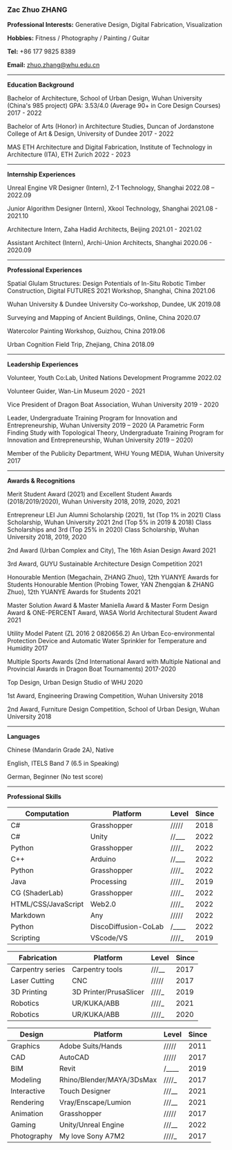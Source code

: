 ### **Zac Zhuo ZHANG**

**Professional Interests:** Generative Design, Digital Fabrication, Visualization

**Hobbies:** Fitness / Photography / Painting / Guitar

**Tel:** +86 177 9825 8389

**Email:** zhuo.zhang@whu.edu.cn

---

**Education Background**

Bachelor of Architecture, School of Urban Design, Wuhan University (China's 985 project)
GPA: 3.53/4.0 (Average 90+ in Core Design Courses)
2017 - 2022

Bachelor of Arts (Honor) in Architecture Studies, Duncan of Jordanstone College of Art & Design, University of Dundee
2017 - 2022

MAS ETH Architecture and Digital Fabrication, Institute of Technology in Architecture (ITA),
ETH Zurich
2022 - 2023

---

**Internship Experiences**

Unreal Engine VR Designer (Intern), Z-1 Technology, Shanghai
2022.08 – 2022.09

Junior Algorithm Designer (Intern), Xkool Technology, Shanghai
2021.08 - 2021.10

Architecture Intern, Zaha Hadid Architects, Beijing
2021.01 - 2021.02

Assistant Architect (Intern), Archi-Union Architects, Shanghai
2020.06 - 2020.09

---

**Professional Experiences**

Spatial Glulam Structures: Design Potentials of In-Situ Robotic Timber Construction, Digital FUTURES 2021 Workshop, Shanghai, China
2021.06

Wuhan University & Dundee University Co-workshop, Dundee, UK
2019.08

Surveying and Mapping of Ancient Buildings, Online, China
2020.07

Watercolor Painting Workshop, Guizhou, China
2019.06

Urban Cognition Field Trip, Zhejiang, China
2018.09

---

**Leadership Experiences**

Volunteer, Youth Co:Lab, United Nations Development Programme
2022.02

Volunteer Guider, Wan-Lin Museum
2020 - 2021

Vice President of Dragon Boat Association, Wuhan University
2019 - 2020

Leader, Undergraduate Training Program for Innovation and Entrepreneurship, Wuhan University
2019 – 2020
(A Parametric Form Finding Study with Topological Theory, Undergraduate Training Program for Innovation and Entrepreneurship, Wuhan University 2019 – 2020)

Member of the Publicity Department, WHU Young MEDIA, Wuhan University
2017

---

**Awards & Recognitions**

Merit Student Award (2021) and Excellent Student Awards (2018/2019/2020), Wuhan University
2018, 2019, 2020, 2021

Entrepreneur LEI Jun Alumni Scholarship (2021), 1st (Top 1% in 2021) Class Scholarship, Wuhan University
2021
2nd (Top 5% in 2019 & 2018) Class Scholarships and 3rd (Top 25% in 2020) Class Scholarship, Wuhan University
2018, 2019, 2020

2nd Award (Urban Complex and City), The 16th Asian Design Award
2021

3rd Award, GUYU Sustainable Architecture Design Competition
2021

Honourable Mention (Megachain, ZHANG Zhuo), 12th YUANYE Awards for Students
Honourable Mention (Probing Tower, YAN Zhengqian & ZHANG Zhuo), 12th YUANYE Awards for Students
2021

Master Solution Award & Master Maniella Award & Master Form Design Award & ONE-PERCENT Award, WASA World Architectural Student Award
2021

Utility Model Patent (ZL 2016 2 0820656.2)
An Urban Eco-environmental Protection Device and Automatic Water Sprinkler for Temperature and Humidity
2017

Multiple Sports Awards (2nd International Award with Multiple National and Provincial Awards in Dragon Boat Tournaments)
2017-2020

Top Design, Urban Design Studio of WHU
2020

1st Award, Engineering Drawing Competition, Wuhan University
2018

2nd Award, Furniture Design Competition, School of Urban Design, Wuhan University
2018

---

**Languages**

Chinese (Mandarin Grade 2A), Native

English, ITELS Band 7 (6.5 in Speaking)

German, Beginner (No test score)

---

**Professional Skills**

| Computation         | Platform    | Level    | Since |
| ------------------- | ----------- | -------- | ----- |
| C#                  | Grasshopper | /////    | 2018  |
| C#                  | Unity       | //\_\_\_ | 2022  |
| Python              | Grasshopper | ////\_   | 2022  |
| C++                 | Arduino     | //\_\_\_ | 2022  |
| Python              | Grasshopper | ////\_   | 2022  |
| Java                | Processing  | ////\_   | 2019  |
| CG (ShaderLab)      | Grasshopper | ////\_   | 2022  |
| HTML/CSS/JavaScript | Web2.0      | ////\_   | 2022  |
| Markdown            | Any         | /////    | 2022  |
| Python            | DiscoDiffusion-CoLab         | /____    | 2022  |
| Scripting           | VScode/VS   | ////\_   | 2019  |


| Fabrication   | Platform         | Level  | Since |
| ------------- | ---------------- | ------ | ----- |
| Carpentry series | Carpentry tools              | ///__  | 2017  |
| Laser Cutting | CNC              | /////  | 2017  |
| 3D Printing   | 3D Printer/PrusaSlicer | ////\_ | 2019  |
| Robotics      | UR/KUKA/ABB      | ////\_ | 2021  |
| Robotics      | UR/KUKA/ABB      | ////\_ | 2020  |



| Design      | Platform                   | Level     | Since |
| ----------- | -------------------------- | --------- | ----- |
| Graphics    | Adobe Suits/Hands          | /////     | 2011  |
| CAD         | AutoCAD                    | /////     | 2017  |
| BIM         | Revit                      | /\_\_\_\_ | 2019  |
| Modeling    | Rhino/Blender/MAYA/3DsMax | ////\_    | 2017  |
| Interactive | Touch Designer             | ///\_\_   | 2021  |
| Rendering   | Vray/Enscape/Lumion        | ///\_\_   | 2021  |
| Animation   | Grasshopper                | /////     | 2017  |
| Gaming      | Unity/Unreal Engine        | ///\_\_   | 2022  |
| Photography      | My love Sony A7M2        | ////_   | 2017  |